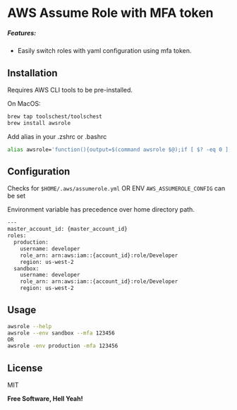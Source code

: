 # AWS Assume Role with MFA token

##### Features:
- Easily switch roles with yaml configuration using mfa token.

## Installation

Requires AWS CLI tools to be pre-installed.

On MacOS:
```sh
brew tap toolschest/toolschest
brew install awsrole
```

Add alias in your .zshrc or .bashrc
```sh
alias awsrole='function(){output=$(command awsrole $@);if [ $? -eq 0 ]; then eval $output; else echo $output; fi}'
```

## Configuration

Checks for `$HOME/.aws/assumerole.yml`
OR
ENV `AWS_ASSUMEROLE_CONFIG` can be set

Environment variable has precedence over home directory path.

```sh
---
master_account_id: {master_account_id}
roles:
  production:
    username: developer
    role_arn: arn:aws:iam::{account_id}:role/Developer
    region: us-west-2
  sandbox:
    username: developer
    role_arn: arn:aws:iam::{account_id}:role/Developer
    region: us-west-2
```

## Usage

```sh
awsrole --help
awsrole --env sandbox --mfa 123456
OR
awsrole -env production -mfa 123456
```

## License

MIT

**Free Software, Hell Yeah!**
